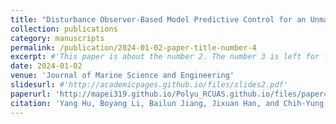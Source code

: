 ```yaml
---
title: "Disturbance Observer-Based Model Predictive Control for an Unmanned Underwater Vehicle"
collection: publications
category: manuscripts
permalink: /publication/2024-01-02-paper-title-number-4
excerpt: #'This paper is about the number 2. The number 3 is left for future work.'
date: 2024-01-02
venue: 'Journal of Marine Science and Engineering'
slidesurl: #'http://academicpages.github.io/files/slides2.pdf'
paperurl: 'http://mapei319.github.io/Polyu_RCUAS.github.io/files/paper4.pdf'
citation: 'Yang Hu, Boyang Li, Bailun Jiang, Jixuan Han, and Chih-Yung Wen. (2024). &quot;Disturbance Observer-Based Model Predictive Control for an Unmanned Underwater Vehicle.&quot; <i>Journal of Marine Science and Engineering</i>. 12(1):94.'
---
```


